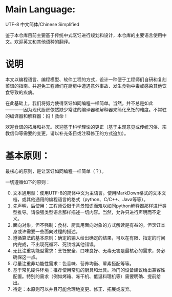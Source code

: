 # Main Language:

UTF-8  中文简体/Chinese Simplified

鉴于本仓库目前主要基于传统中式烹饪进行规划和设计，本仓库的主要语言使用中文。欢迎英文和其他语种的翻译。

# 说明

本文以编程语言、编程模型、软件工程的方式，设计一种便于工程师们自研和复刻菜谱的指南。并避免工程师们在厨房中遭遇意外事故、发生食物中毒或感染其他饮食导致的疾病。

在此基础上，我们将努力使得烹饪如同编程一样简单。当然，并不总是如此————因为现代厨房依然缺少常驻的编译器和解释器来简化烹饪的难度。不常驻的编译器和解释器：妈！救命！

欢迎食谱的拓展和补充。欢迎基于科学理论的更正（基于主观意见或传统习俗、宗教信仰等需要的变更，请以补充条目或注释修正的方式追加）。

# 基本原则：

最核心的原则，是让烹饪如同编程一样简单（？）。

一切遵循如下的原则：

0. 文本通用型：使用UTF-8的简体中文为主语言。使用MarkDown格式的文本文档，或其他通用的编程语言的格式（python、C/C++、Java等等）。
1. 先声明，后使用：工程师受限于背景知识而难以如同python解释器那样进行类型推导。请像强类型语言那样描述一切内容。当然，允许只进行声明而不定义。
2. 面向对象，但不强制：食材、厨具用面向对象的方式解读是有益的。但烹饪本身或许需要一些面向过程的描述。
3. 遵循算法的基本原则：确定的输入给出确定的结果，可以在有限、指定的时间内完成，不出现死循环、死锁或其他错误。
4. 无比注重功能型需求：烹饪安全、口味良好、无毒无害是最核心的需求，务必确保这一点。
5. 尽量注重非功能性需求：色香味、营养均衡、荤素搭配等等。
6. 基于常见硬件环境：推荐使用常见的厨具和灶具。冷门的设备建议给出兼容性配置。特别的需求（例如烤箱、冻干机、低温料理机等）需要明确、提前给出。
7. 待定：本原则可以并且可能合理地变更、修正、拓展或废弃。